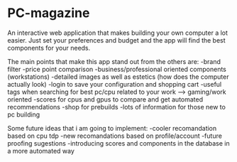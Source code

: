 # PC-magazine
An interactive web application that makes building your own computer a lot easier. Just set your preferences and budget and the app will find the best components for your needs.

The main points that make this app stand out from the others are:
-brand filter
-price point comparison
-business/professional oriented components (workstations)
-detailed images as well as estetics (how does the computer actually look)
-login to save your configuration and shopping cart
-useful tags when searching for best pc/cpu related to your work --> gaming/work oriented
-scores for cpus and gpus to compare and get automated recommendations
-shop for prebuilds
-lots of information for those new to pc building

Some future ideas that i am going to implement:
-cooler recomandation based on cpu tdp
-new recomandations based on profile/account
-future proofing sugestions
-introducing scores and components in the database in a more automated way
